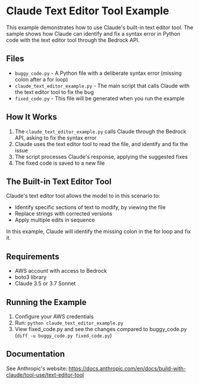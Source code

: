 # Claude Text Editor Tool Example

This example demonstrates how to use Claude's built-in text editor tool. The sample shows how Claude can identify and fix a syntax error in Python code with the text editor tool through the Bedrock API.

## Files

- `buggy_code.py` - A Python file with a deliberate syntax error (missing colon after a for loop)
- `claude_text_editor_example.py` - The main script that calls Claude with the text editor tool to fix the bug
- `fixed_code.py` - This file will be generated when you run the example

## How It Works

1. The `claude_text_editor_example.py` calls Claude through the Bedrock API, asking to fix the syntax error
3. Claude uses the text editor tool to read the file, and identify and fix the issue
4. The script processes Claude's response, applying the suggested fixes
5. The fixed code is saved to a new file

## The Built-in Text Editor Tool

Claude's text editor tool allows the model to in this scenario to:
- Identify specific sections of text to modify, by viewing the file
- Replace strings with corrected versions
- Apply multiple edits in sequence

In this example, Claude will identify the missing colon in the for loop and fix it.

## Requirements

- AWS account with access to Bedrock
- boto3 library
- Claude 3.5 or 3.7 Sonnet

## Running the Example

1. Configure your AWS credentials
2. Run: `python claude_text_editor_example.py`
3. View fixed_code.py and see the changes compared to buggy_code.py (`diff -u buggy_code.py fixed_code.py`)

## Documentation

See Anthropic's website: https://docs.anthropic.com/en/docs/build-with-claude/tool-use/text-editor-tool
